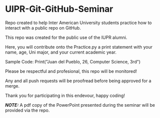 # UIPR-Git-GitHub-Seminar
Repo created to help Inter American University students practice how to interact with a public repo on GitHub.

This repo was created for the public use of the IUPR alumni.

Here, you will contribute onto the Practice.py a print statement with your name, age, Uni major, and your current academic year.

Sample Code: Print("Juan del Pueblo, 26, Computer Science, 3rd")

Please be respectful and profesional, this repo will be monitored!

Any and all push requests will be proofread before being approved for a merge.

Thank you for participating in this endevour, happy coding!

***NOTE:*** A pdf copy of the PowerPoint presented during the seminar will be provided via the repo.
